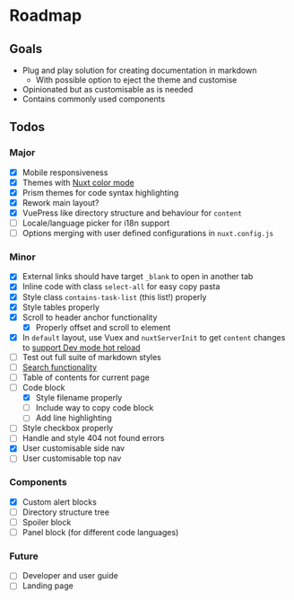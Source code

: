 # Roadmap

## Goals

- Plug and play solution for creating documentation in markdown
  - With possible option to eject the theme and customise
- Opinionated but as customisable as is needed
- Contains commonly used components

## Todos

### Major

- [x] Mobile responsiveness
- [x] Themes with [Nuxt color mode](https://nuxtjs.org/blog/going-dark-with-nuxtjs-color-mode/)
- [x] Prism themes for code syntax highlighting
- [x] Rework main layout?
- [x] VuePress like directory structure and behaviour for `content`
- [ ] Locale/language picker for i18n support
- [ ] Options merging with user defined configurations in `nuxt.config.js`

### Minor

- [x] External links should have target `_blank` to open in another tab
- [x] Inline code with class `select-all` for easy copy pasta
- [x] Style class `contains-task-list` (this list!) properly
- [x] Style tables properly
- [x] Scroll to header anchor functionality
  - [x] Properly offset and scroll to element
- [x] In `default` layout, use Vuex and `nuxtServerInit` to get `content` changes to [support Dev mode hot reload](https://content.nuxtjs.org/advanced#handling-hot-reload)
- [ ] Test out full suite of markdown styles
- [ ] [Search functionality](https://content.nuxtjs.org/examples#search)
- [ ] Table of contents for current page
- [ ] Code block
  - [x] Style filename properly
  - [ ] Include way to copy code block
  - [ ] Add line highlighting
- [ ] Style checkbox properly
- [ ] Handle and style 404 not found errors
- [x] User customisable side nav
- [ ] User customisable top nav

### Components

- [x] Custom alert blocks
- [ ] Directory structure tree
- [ ] Spoiler block
- [ ] Panel block (for different code languages)

### Future

- [ ] Developer and user guide
- [ ] Landing page
